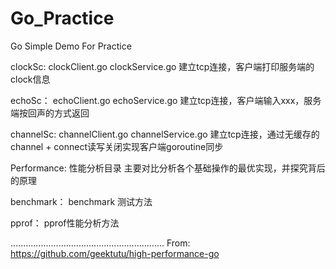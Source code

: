 # Go_Practice
Go Simple Demo For Practice

clockSc:
clockClient.go
clockService.go
建立tcp连接，客户端打印服务端的clock信息

echoSc：
echoClient.go
echoService.go
建立tcp连接，客户端输入xxx，服务端按回声的方式返回

channelSc:
channelClient.go
channelService.go
建立tcp连接，通过无缓存的channel + connect读写关闭实现客户端goroutine同步

Performance:
性能分析目录 主要对比分析各个基础操作的最优实现，并探究背后的原理

benchmark：
benchmark 测试方法

pprof：
pprof性能分析方法

.............................................................
From: 
https://github.com/geektutu/high-performance-go
